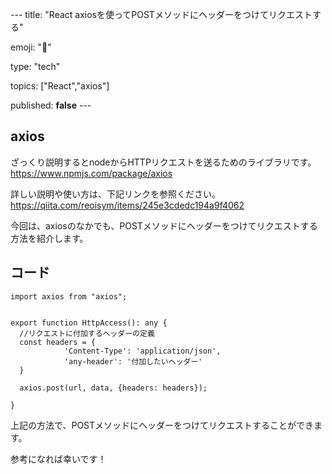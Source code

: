 --- title: "React axiosを使ってPOSTメソッドにヘッダーをつけてリクエストする"

emoji: "👻" 

type: "tech" 

topics: ["React","axios"] 

published: **false**  ---



## axios

ざっくり説明するとnodeからHTTPリクエストを送るためのライブラリです。
https://www.npmjs.com/package/axios

詳しい説明や使い方は、下記リンクを参照ください。
https://qiita.com/reoisym/items/245e3cdedc194a9f4062

今回は、axiosのなかでも、POSTメソッドにヘッダーをつけてリクエストする方法を紹介します。

## コード

```tsx:sample.tsx
import axios from "axios";


export function HttpAccess(): any {
  //リクエストに付加するヘッダーの定義
  const headers = {
            'Content-Type': 'application/json',
            'any-header': '付加したいヘッダー'
  }

  axios.post(url, data, {headers: headers});

}
```

上記の方法で、POSTメソッドにヘッダーをつけてリクエストすることができます。

参考になれば幸いです！